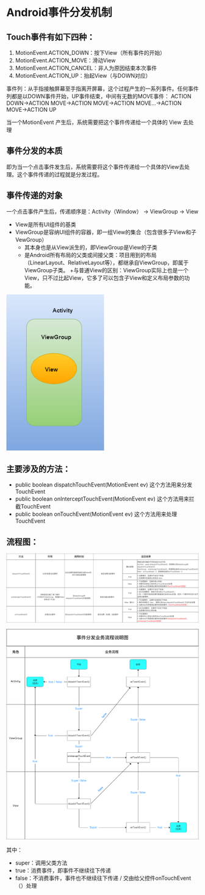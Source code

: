 # Android事件分发机制
## Touch事件有如下四种：
1. MotionEvent.ACTION_DOWN：按下View（所有事件的开始）
2. MotionEvent.ACTION_MOVE：滑动View
3. MotionEvent.ACTION_CANCEL：非人为原因结束本次事件
4. MotionEvent.ACTION_UP：抬起View（与DOWN对应）

事件列：从手指接触屏幕至手指离开屏幕，这个过程产生的一系列事件。任何事件列都是以DOWN事件开始，UP事件结束，中间有无数的MOVE事件：
ACTION DOWN->ACTION MOVE->ACTION MOVE->ACTION MOVE...->ACTION MOVE->ACTION UP

当一个MotionEvent 产生后，系统需要把这个事件传递给一个具体的 View 去处理

## 事件分发的本质
即为当一个点击事件发生后，系统需要将这个事件传递给一个具体的View去处理。这个事件传递的过程就是分发过程。

## 事件传递的对象
一个点击事件产生后，传递顺序是：Activity（Window） -> ViewGroup -> View
+ View是所有UI组件的基类
+ ViewGroup是容纳UI组件的容器，即一组View的集合（包含很多子View和子VewGroup）
    + 其本身也是从View派生的，即ViewGroup是View的子类
    + 是Android所有布局的父类或间接父类：项目用到的布局（LinearLayout、RelativeLayout等），都继承自ViewGroup，即属于ViewGroup子类。
    +与普通View的区别：ViewGroup实际上也是一个View，只不过比起View，它多了可以包含子View和定义布局参数的功能。
    
![](https://github.com/jy1314/Android-Knowledge/blob/master/util/picture/OnTouch1.jpg )
    
## 主要涉及的方法：

+ public boolean dispatchTouchEvent(MotionEvent ev)  		这个方法用来分发TouchEvent
+ public boolean onInterceptTouchEvent(MotionEvent ev)	这个方法用来拦截TouchEvent
+ public boolean onTouchEvent(MotionEvent ev)			这个方法用来处理TouchEvent

## 流程图：

![](https://github.com/jy1314/Android-Knowledge/blob/master/util/picture/OnTouch2.jpg )
 
![](https://github.com/jy1314/Android-Knowledge/blob/master/util/picture/OnTouch3.jpg )
 
其中：

+ super：调用父类方法
+ true：消费事件，即事件不继续往下传递
+ false：不消费事件，事件也不继续往下传递 / 交由给父控件onTouchEvent（）处理



 
